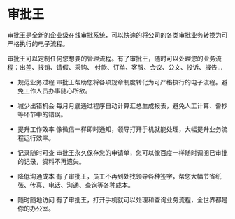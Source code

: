 # 审批王

审批王是全新的企业级在线审批系统，可以快速的将公司的各类审批业务转换为可严格执行的电子流程。

审批王可以定制任何您想要的管理流程。有了审批王，随时可以处理您的业务流程：出差、报销、请假、采购、 付款、订单、客服、会议、公文、投诉、报告...

- 规范业务过程
审批王帮助您将各项规章制度转化为可严格执行的电子流程。避免工作人员办事随心所欲。

- 减少出错机会
每月月底通过程序自动计算汇总生成报表，避免人工计算、誊抄等环节中的错误。

- 提升工作效率
像微信一样即时通知，领导打开手机就能处理，大幅提升业务流程运行效率。

- 记录随时可查
审批王永久保存您的申请单，您可以像百度一样随时调阅已审批的记录，资料不再遗失。

- 降低沟通成本
有了审批王，员工不再到处找领导各种签字，帮您大幅节省纸张、传真、电话、沟通、查询等各种成本。

- 随时随地访问
有了审批王，打开手机就可以处理和查询业务流程，全世界都是你的办公室。
